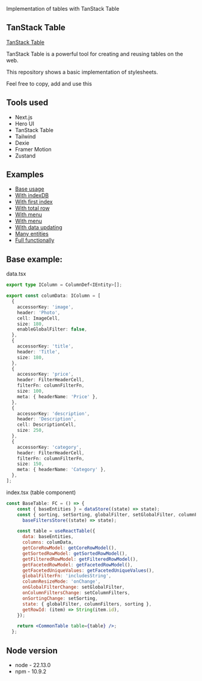 Implementation of tables with TanStack Table

## TanStack Table

[TanStack Table](https://tanstack.com/table/latest)

TanStack Table is a powerful tool for creating and reusing tables on the web.

This repository shows a basic implementation of stylesheets.

Feel free to copy, add and use this

## Tools used

-  Next.js
-  Hero UI
-  TanStack Table
-  Tailwind
-  Dexie
-  Framer Motion
-  Zustand


## Examples

-  [Base usage](https://tables-pi-woad.vercel.app)
-  [With indexDB](https://tables-pi-woad.vercel.app/with-index-db)
-  [With first index](https://tables-pi-woad.vercel.app/with-first-index-column)
-  [With total row](https://tables-pi-woad.vercel.app/with-total-row)
-  [With menu](https://tables-pi-woad.vercel.app/with-menu)
-  [With menu](https://tables-pi-woad.vercel.app/with-menu)
-  [With data updating](https://tables-pi-woad.vercel.app/update-data)
-  [Many entities](https://tables-pi-woad.vercel.app/many-entities)
-  [Full functionally](https://tables-pi-woad.vercel.app/full)

## Base example:

data.tsx

```ts
export type IColumn = ColumnDef<IEntity>[];

export const columData: IColumn = [
  {
    accessorKey: 'image',
    header: 'Photo',
    cell: ImageCell,
    size: 180,
    enableGlobalFilter: false,
  },
  {
    accessorKey: 'title',
    header: 'Title',
    size: 180,
  },
  {
    accessorKey: 'price',
    header: FilterHeaderCell,
    filterFn: columnFilterFn,
    size: 100,
    meta: { headerName: 'Price' },
  },
  {
    accessorKey: 'description',
    header: 'Description',
    cell: DescriptionCell,
    size: 250,
  },
  {
    accessorKey: 'category',
    header: FilterHeaderCell,
    filterFn: columnFilterFn,
    size: 150,
    meta: { headerName: 'Category' },
  },
];
```

index.tsx (table component)

```jsx
const BaseTable: FC = () => {
    const { baseEntities } = dataStore((state) => state);
    const { sorting, setSorting, globalFilter, setGlobalFilter, columnFilters, setColumnFilters } =
      baseFiltersStore((state) => state);

    const table = useReactTable({
      data: baseEntities,
      columns: columData,
      getCoreRowModel: getCoreRowModel(),
      getSortedRowModel: getSortedRowModel(),
      getFilteredRowModel: getFilteredRowModel(),
      getFacetedRowModel: getFacetedRowModel(),
      getFacetedUniqueValues: getFacetedUniqueValues(),
      globalFilterFn: 'includesString',
      columnResizeMode: 'onChange',
      onGlobalFilterChange: setGlobalFilter,
      onColumnFiltersChange: setColumnFilters,
      onSortingChange: setSorting,
      state: { globalFilter, columnFilters, sorting },
      getRowId: (item) => String(item.id),
    });

    return <CommonTable table={table} />;
  };
```

## Node version

- node - 22.13.0
- npm - 10.9.2
